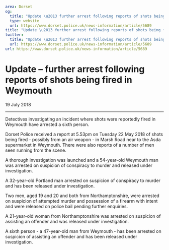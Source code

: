 ```yaml
area: Dorset
og:
  title: "Update \u2013 further arrest following reports of shots being fired in Weymouth"
  type: website
  url: https://www.dorset.police.uk/news-information/article/5689
title: "Update \u2013 further arrest following reports of shots being fired in Weymouth |"
twitter:
  title: "Update \u2013 further arrest following reports of shots being fired in Weymouth"
  url: https://www.dorset.police.uk/news-information/article/5689
url: https://www.dorset.police.uk/news-information/article/5689
```

# Update – further arrest following reports of shots being fired in Weymouth

19 July 2018

* * *

Detectives investigating an incident where shots were reportedly fired in Weymouth have arrested a sixth person.

Dorset Police received a report at 5.53pm on Tuesday 22 May 2018 of shots being fired - possibly from an air weapon - in Marsh Road near to the Asda supermarket in Weymouth. There were also reports of a number of men seen running from the scene.

A thorough investigation was launched and a 54-year-old Weymouth man was arrested on suspicion of conspiracy to murder and released under investigation.

A 32-year-old Portland man arrested on suspicion of conspiracy to murder and has been released under investigation.

Two men, aged 19 and 20 and both from Northamptonshire, were arrested on suspicion of attempted murder and possession of a firearm with intent and were released on police bail pending further enquiries.

A 21-year-old woman from Northamptonshire was arrested on suspicion of assisting an offender and was released under investigation.

A sixth person - a 47-year-old man from Weymouth - has been arrested on suspicion of assisting an offender and has been released under investigation.
